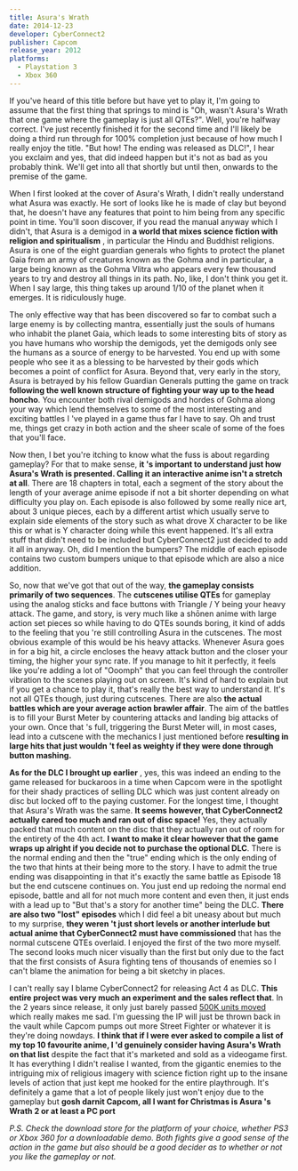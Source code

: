 ```yaml
---
title: Asura's Wrath
date: 2014-12-23
developer: CyberConnect2
publisher: Capcom
release_year: 2012
platforms:
  - Playstation 3
  - Xbox 360
---
```


If you've heard of this title before but have yet to play it, I'm going to
assume that the first thing that springs to mind is "Oh, wasn't Asura's Wrath
that one game where the gameplay is just all QTEs?". Well, you're halfway
correct. I've just recently finished it for the second time and I'll likely be
doing a third run through for 100% completion just because of how much I
really enjoy the title. "But how! The ending was released as DLC!", I hear you
exclaim and yes, that did indeed happen but it's not as bad as you probably
think. We'll get into all that shortly but until then, onwards to the premise
of the game.

When I first looked at the cover of Asura's Wrath, I didn't really understand
what Asura was exactly. He sort of looks like he is made of clay but beyond
that, he doesn't have any features that point to him being from any specific
point in time. You'll soon discover, if you read the manual anyway which I
didn't, that Asura is a demigod in **a world that mixes science fiction with
religion and spiritualism** , in particular the Hindu and Buddhist religions.
Asura is one of the eight guardian generals who fights to protect the planet
Gaia from an army of creatures known as the Gohma and in particular, a large
being known as the Gohma Vlitra who appears every few thousand years to try
and destroy all things in its path. No, like, I don't think you get it. When I
say large, this thing takes up around 1/10 of the planet when it emerges. It
is ridiculously huge.

The only effective way that has been discovered so far to combat such a large
enemy is by collecting mantra, essentially just the souls of humans who
inhabit the planet Gaia, which leads to some interesting bits of story as you
have humans who worship the demigods, yet the demigods only see the humans as
a source of energy to be harvested. You end up with some people who see it as
a blessing to be harvested by their gods which becomes a point of conflict for
Asura. Beyond that, very early in the story, Asura is betrayed by his fellow
Guardian Generals putting the game on track **following the well known
structure of fighting your way up to the head honcho**. You encounter both
rival demigods and hordes of Gohma along your way which lend themselves to
some of the most interesting and exciting battles I 've played in a game thus
far I have to say. Oh and trust me, things get crazy in both action and the
sheer scale of some of the foes that you'll face.

Now then, I bet you're itching to know what the fuss is about regarding
gameplay? For that to make sense, **it 's important to understand just how
Asura's Wrath is presented. Calling it an interactive anime isn't a stretch at
all**. There are 18 chapters in total, each a segment of the story about the
length of your average anime episode if not a bit shorter depending on what
difficulty you play on. Each episode is also followed by some really nice art,
about 3 unique pieces, each by a different artist which usually serve to
explain side elements of the story such as what drove X character to be like
this or what is Y character doing while this event happened. It's all extra
stuff that didn't need to be included but CyberConnect2 just decided to add it
all in anyway. Oh, did I mention the bumpers? The middle of each episode
contains two custom bumpers unique to that episode which are also a nice
addition.

So, now that we've got that out of the way, **the gameplay consists primarily
of two sequences**. The **cutscenes utilise QTEs** for gameplay using the
analog sticks and face buttons with Triangle / Y being your heavy attack. The
game, and story, is very much like a shōnen anime with large action set pieces
so while having to do QTEs sounds boring, it kind of adds to the feeling that
you 're still controlling Asura in the cutscenes. The most obvious example of
this would be his heavy attacks. Whenever Asura goes in for a big hit, a
circle encloses the heavy attack button and the closer your timing, the higher
your sync rate. If you manage to hit it perfectly, it feels like you're adding
a lot of "Ooomph" that you can feel through the controller vibration to the
scenes playing out on screen. It's kind of hard to explain but if you get a
chance to play it, that's really the best way to understand it. It's not all
QTEs though, just during cutscenes. There are also **the actual battles which
are your average action brawler affair**. The aim of the battles is to fill
your Burst Meter by countering attacks and landing big attacks of your own.
Once that 's full, triggering the Burst Meter will, in most cases, lead into a
cutscene with the mechanics I just mentioned before **resulting in large hits
that just wouldn 't feel as weighty if they were done through button
mashing.**

**As for the DLC I brought up earlier** , yes, this was indeed an ending to
the game released for buckaroos in a time when Capcom were in the spotlight
for their shady practices of selling DLC which was just content already on
disc but locked off to the paying customer. For the longest time, I thought
that Asura's Wrath was the same. **It seems however, that CyberConnect2
actually cared too much and ran out of disc space!** Yes, they actually packed
that much content on the disc that they actually ran out of room for the
entirety of the 4th act. **I want to make it clear however that the game wraps
up alright if you decide not to purchase the optional DLC**. There is the
normal ending and then the  "true" ending which is the only ending of the two
that hints at their being more to the story. I have to admit the true ending
was disappointing in that it's exactly the same battle as Episode 18 but the
end cutscene continues on. You just end up redoing the normal end episode,
battle and all for not much more content and even then, it just ends with a
lead up to "But that's a story for another time" being the DLC. **There are
also two "lost" episodes** which I did feel a bit uneasy about but much to my
surprise, **they weren 't just short levels or another interlude but actual
anime that CyberConnect2 must have commissioned** that has the normal cutscene
QTEs overlaid. I enjoyed the first of the two more myself. The second looks
much nicer visually than the first but only due to the fact that the first
consists of Asura fighting tens of thousands of enemies so I can't blame the
animation for being a bit sketchy in places.

I can't really say I blame CyberConnect2 for releasing Act 4 as DLC. **This
entire project was very much an experiment and the sales reflect that**. In
the 2 years since release, it only just barely passed [500K units
moved](http://www.vgchartz.com/gamedb/?name=asura%27s+wrath "500K units
moved.") which really makes me sad. I'm guessing the IP will just be thrown
back in the vault while Capcom pumps out more Street Fighter or whatever it is
they're doing nowdays. **I think that if I were ever asked to compile a list
of my top 10 favourite anime, I 'd genuinely consider having Asura's Wrath on
that list** despite the fact that it's marketed and sold as a videogame first.
It has everything I didn't realise I wanted, from the gigantic enemies to the
intriguing mix of religious imagery with science fiction right up to the
insane levels of action that just kept me hooked for the entire playthrough.
It's definitely a game that a lot of people likely just won't enjoy due to the
gameplay but **gosh darnit Capcom, all I want for Christmas is Asura 's Wrath
2 or at least a PC port**

_P.S. Check the download store for the platform of your choice, whether PS3 or
Xbox 360 for a downloadable demo. Both fights give a good sense of the action
in the game but also should be a good decider as to whether or not you like
the gameplay or not._

